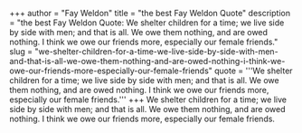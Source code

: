 +++
author = "Fay Weldon"
title = "the best Fay Weldon Quote"
description = "the best Fay Weldon Quote: We shelter children for a time; we live side by side with men; and that is all. We owe them nothing, and are owed nothing. I think we owe our friends more, especially our female friends."
slug = "we-shelter-children-for-a-time-we-live-side-by-side-with-men-and-that-is-all-we-owe-them-nothing-and-are-owed-nothing-i-think-we-owe-our-friends-more-especially-our-female-friends"
quote = '''We shelter children for a time; we live side by side with men; and that is all. We owe them nothing, and are owed nothing. I think we owe our friends more, especially our female friends.'''
+++
We shelter children for a time; we live side by side with men; and that is all. We owe them nothing, and are owed nothing. I think we owe our friends more, especially our female friends.

